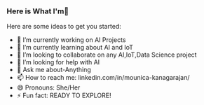 ### Here is What I'm👋


Here are some ideas to get you started:

- 🔭 I’m currently working on AI Projects
- 🌱 I’m currently learning about AI and IoT
- 👯 I’m looking to collaborate on any AI,IoT,Data Science project
- 🤔 I’m looking for help with AI
- 💬 Ask me about-Anything
- 📫 How to reach me: linkedin.com/in/mounica-kanagarajan/
- 😄 Pronouns: She/Her
- ⚡ Fun fact: READY TO EXPLORE!
